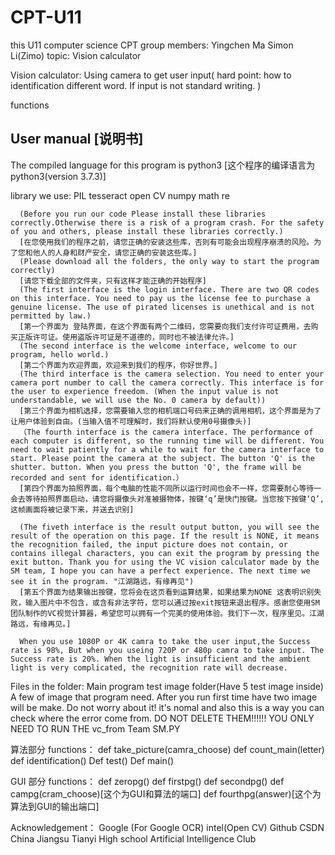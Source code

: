 # CPT-U11
this U11 computer science CPT
group members:
      Yingchen Ma
       Simon Li(Zimo)
topic: Vision calculator

Vision calculator:
    Using camera to get user input( hard point: how to identification different word. If input is not standard writing. )

functions

User manual [说明书]
--------------------------------------------------------------------------
The compiled language for this program is python3
[这个程序的编译语言为python3(version 3.7.3)] 

library we use:
      PIL
      tesseract 
      open CV
      numpy
      math
      re
      
      (Before you run our code Please install these libraries correctly.Otherwise there is a risk of a program crash. For the safety of you and others, please install these libraries correctly.)
      [在您使用我们的程序之前，请您正确的安装这些库，否则有可能会出现程序崩溃的风险。为了您和他人的人身和财产安全，请您正确的安装这些库。]
      (Please download all the folders, the only way to start the program correctly)
      [请您下载全部的文件夹，只有这样才能正确的开始程序]
      (The first interface is the login interface. There are two QR codes on this interface. You need to pay us the license fee to purchase a genuine license. The use of pirated licenses is unethical and is not permitted by law.)
      [第一个界面为 登陆界面，在这个界面有两个二维码，您需要向我们支付许可证费用，去购买正版许可证。使用盗版许可证是不道德的，同时也不被法律允许。]
      (The second interface is the welcome interface, welcome to our program, hello world.)
      [第二个界面为欢迎界面，欢迎来到我们的程序，你好世界。]
      (The third interface is the camera selection. You need to enter your camera port number to call the camera correctly. This interface is for the user to experience freedom. (When the input value is not understandable, we will use the No. 0 camera by default))
      [第三个界面为相机选择，您需要输入您的相机端口号码来正确的调用相机，这个界面是为了让用户体验到自由。(当输入值不可理解时，我们将默认使用0号摄像头)]   
      （The fourth interface is the camera interface. The performance of each computer is different, so the running time will be different. You need to wait patiently for a while to wait for the camera interface to start. Please point the camera at the subject. The button 'Q' is the shutter. button. When you press the button 'Q', the frame will be recorded and sent for identification.）
      [第四个界面为拍照界面，每个电脑的性能不同所以运行时间也会不一样，您需要耐心等待一会去等待拍照界面启动，请您将摄像头对准被摄物体，按键‘q’是快门按键。当您按下按键‘Q’,这帧画面将被记录下来，并送去识别]
      
      (The fiveth interface is the result output button, you will see the result of the operation on this page. If the result is NONE, it means the recognition failed, the input picture does not contain, or contains illegal characters, you can exit the program by pressing the exit button. Thank you for using the VC vision calculator made by the SM team, I hope you can have a perfect experience. The next time we see it in the program. "江湖路远，有缘再见")
      [第五个界面为结果输出按键，您将会在这页看到运算结果，如果结果为NONE 这表明识别失败，输入图片中不包含，或含有非法字符，您可以通过按exit按钮来退出程序。感谢您使用SM团队制作的VC视觉计算器，希望您可以拥有一个完美的使用体验。我们下一次，程序里见。江湖路远，有缘再见。]
      
      When you use 1080P or 4K camra to take the user input,the Success rate is 98%, But when you useing 720P or 480p camra to take input. The Success rate is 20%. When the light is insufficient and the ambient light is very complicated, the recognition rate will decrease.
      
Files in the folder:
      Main program
      test image folder(Have 5 test image inside)
      A few of image that program need.
      After you run first time have two image will be make. Do not worry about it! it's nomal and also this is a way you can check where the error come from.
      DO NOT DELETE THEM!!!!!! YOU ONLY NEED TO RUN THE vc_from Team SM.PY
     
算法部分 functions：
def take_picture(camra_choose)
def count_main(letter)
def identification()
Def test()
Def main()

GUI 部分 functions：
def zeropg()
def firstpg()
def secondpg()
def campg(cram_choose)[这个为GUI和算法的端口]
def fourthpg(answer)[这个为算法到GUI的输出端口]


Acknowledgement： Google (For Google OCR) 
                  intel(Open CV)
                  Github
                  CSDN
                  China Jiangsu Tianyi High school Artificial Intelligence Club
